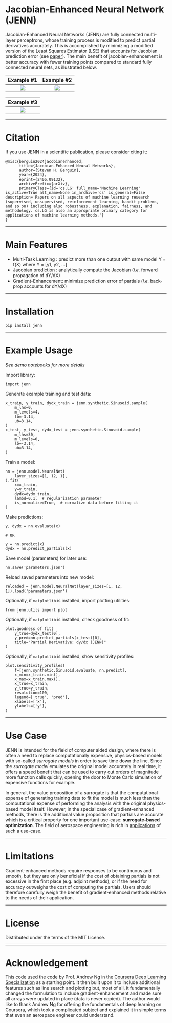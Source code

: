 # Jacobian-Enhanced Neural Network (JENN)

Jacobian-Enhanced Neural Networks (JENN) are fully connected multi-layer
perceptrons, whose training process is modified to predict partial 
derivatives accurately. This is accomplished by minimizing a modified version 
of the Least Squares Estimator (LSE) that accounts for Jacobian prediction error (see [paper](https://doi.org/10.48550/arXiv.2406.09132)). 
The main benefit of jacobian-enhancement is better accuracy with
fewer training points compared to standard fully connected neural nets, as illustrated below. 

<div align="center">

|                  Example #1                    |      Example #2                 |
|:----------------------------------------------:|:-------------------------------:|
| ![](https://github.com/shb84/JENN/raw/master/docs/pics/example_sensitivity_profile.png) | ![](https://github.com/shb84/JENN/raw/master/docs/pics/JENN_vs_NN_1D.png)|

|             Example #3           |
|:--------------------------------:|
| ![](https://github.com/shb84/JENN/raw/master/docs/pics/JENN_vs_NN_2D.png) |

</div>
 
---
# Citation

If you use JENN in a scientific publication, please consider citing it: 

```
@misc{berguin2024jacobianenhanced,
      title={Jacobian-Enhanced Neural Networks}, 
      author={Steven H. Berguin},
      year={2024},
      eprint={2406.09132},
      archivePrefix={arXiv},
      primaryClass={id='cs.LG' full_name='Machine Learning' is_active=True alt_name=None in_archive='cs' is_general=False description='Papers on all aspects of machine learning research (supervised, unsupervised, reinforcement learning, bandit problems, and so on) including also robustness, explanation, fairness, and methodology. cs.LG is also an appropriate primary category for applications of machine learning methods.'}
}
```

----
# Main Features

* Multi-Task Learning : predict more than one output with same model Y = f(X) where Y = [y1, y2, ...]
* Jacobian prediction : analytically compute the Jacobian (_i.e._ forward propagation of dY/dX)
* Gradient-Enhancement: minimize prediction error of partials (_i.e._ back-prop accounts for dY/dX)

----

# Installation

    pip install jenn 

----

# Example Usage

_See [demo](./docs/examples/) notebooks for more details_

Import library:  

    import jenn

Generate example training and test data:  

    x_train, y_train, dydx_train = jenn.synthetic.Sinusoid.sample(
        m_lhs=0, 
        m_levels=4, 
        lb=-3.14, 
        ub=3.14,
    )
    x_test, y_test, dydx_test = jenn.synthetic.Sinusoid.sample(
        m_lhs=30, 
        m_levels=0, 
        lb=-3.14, 
        ub=3.14,
    )


Train a model: 

    nn = jenn.model.NeuralNet(
        layer_sizes=[1, 12, 1],
    ).fit(
        x=x_train,  
        y=y_train, 
        dydx=dydx_train,
        lambd=0.1,  # regularization parameter 
        is_normalize=True,  # normalize data before fitting it
    )
    
 Make predictions: 

    y, dydx = nn.evaluate(x)

    # OR 

    y = nn.predict(x)
    dydx = nn.predict_partials(x)


Save model (parameters) for later use: 

    nn.save('parameters.json')  

Reload saved parameters into new model: 

    reloaded = jenn.model.NeuralNet(layer_sizes=[1, 12, 1]).load('parameters.json')

Optionally, if `matplotlib` is installed, import plotting utilities:  

    from jenn.utils import plot

Optionally, if `matplotlib` is installed, check goodness of fit: 

    plot.goodness_of_fit(
        y_true=dydx_test[0], 
        y_pred=nn.predict_partials(x_test)[0], 
        title="Partial Derivative: dy/dx (JENN)"
    )

Optionally, if `matplotlib` is installed, show sensitivity profiles:

    plot.sensitivity_profiles(
        f=[jenn.synthetic.Sinusoid.evaluate, nn.predict], 
        x_min=x_train.min(), 
        x_max=x_train.max(), 
        x_true=x_train, 
        y_true=y_train, 
        resolution=100, 
        legend=['true', 'pred'], 
        xlabels=['x'], 
        ylabels=['y'],
    )

----

# Use Case

JENN is intended for the field of computer aided design, where there is often 
a need to replace computationally expensive, physics-based models with so-called _surrogate models_ in
order to save time down the line. Since the _surrogate model_ emulates the original model accurately 
in real time, it offers a speed benefit that can be used to carry out orders of magnitude 
more function calls quickly, opening the door to Monte Carlo simulation of expensive functions for example. 

In general, the value proposition of a surrogate is that the computational 
expense of generating training data to fit the model 
is much less than the computational expense of performing the analysis with the original physics-based model itself. 
However, in the special case of gradient-enhanced methods, there is the additional value proposition that partials 
are accurate which is a critical property for one important use-case: **surrogate-based optimization**. The field of 
aerospace engineering is rich in [applications](https://doi.org/10.1002/9780470686652.eae496) of such a use-case. 

----

# Limitations

Gradient-enhanced methods require responses to be continuous and smooth, 
but they are only beneficial if the cost of obtaining partials 
is not excessive in the first place (e.g. adjoint methods), or if the need for accuracy outweighs the cost of 
computing the partials. Users should therefore carefully weigh the benefit of 
gradient-enhanced methods relative to the needs of their application. 

--- 
# License
Distributed under the terms of the MIT License.

----

# Acknowledgement

This code used the code by Prof. Andrew Ng in the
[Coursera Deep Learning Specialization](https://www.coursera.org/specializations/deep-learning)
as a starting point. It then built upon it to include additional features such
as line search and plotting but, most of all, it fundamentally changed the formulation 
to include gradient-enhancement and made sure all arrays were updated in place (data is never copied). 
The author would like to thank Andrew Ng for
offering the fundamentals of deep learning on Coursera, which took a complicated
subject and explained it in simple terms that even an aerospace engineer could understand.

